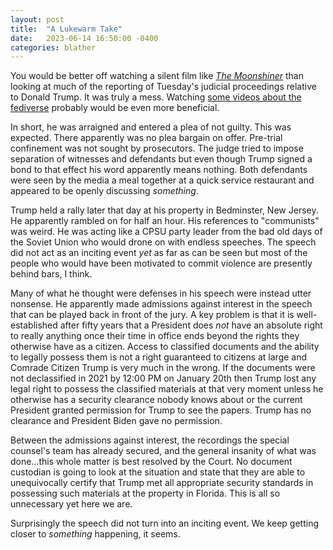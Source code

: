 ```yaml
---
layout: post
title:  "A Lukewarm Take"
date:   2023-06-14 16:50:00 -0400
categories: blather
---
```

You would be better off watching a silent film like [*The Moonshiner*](https://archive.org/details/moonshiner) than looking at much of the reporting of Tuesday's judicial proceedings relative to Donald Trump.  It was truly a mess.  Watching [some videos about the fediverse](https://archive.org/details/computersandtechvideos?query=fediverse) probably would be even more beneficial.  

In short, he was arraigned and entered a plea of not guilty.  This was expected.  There apparently was no plea bargain on offer.  Pre-trial confinement was not sought by prosecutors.  The judge tried to impose separation of witnesses and defendants but even though Trump signed a bond to that effect his word apparently means nothing.  Both defendants were seen by the media a meal together at a quick service restaurant and appeared to be openly discussing *something*.

Trump held a rally later that day at his property in Bedminster, New Jersey.  He apparently rambled on for half an hour.  His references to "communists" was weird.  He was acting like a CPSU party leader from the bad old days of the Soviet Union who would drone on with endless speeches.  The speech did not act as an inciting event *yet* as far as can be seen but most of the people who would have been motivated to commit violence are presently behind bars, I think.

Many of what he thought were defenses in his speech were instead utter nonsense.  He apparently made admissions against interest in the speech that can be played back in front of the jury.  A key problem is that it is well-established after fifty years that a President does *not* have an absolute right to really anything once their time in office ends beyond the rights they otherwise have as a citizen.  Access to classified documents and the ability to legally possess them is not a right guaranteed to citizens at large and Comrade Citizen Trump is very much in the wrong.  If the documents were not declassified in 2021 by 12:00 PM on January 20th then Trump lost any legal right to possess the classified materials at that very moment unless he otherwise has a security clearance nobody knows about or the current President granted permission for Trump to see the papers.  Trump has no clearance and President Biden gave no permission.

Between the admissions against interest, the recordings the special counsel's team has already secured, and the general insanity of what was done...this whole matter is best resolved by the Court.  No document custodian is going to look at the situation and state that they are able to unequivocally certify that Trump met all appropriate security standards in possessing such materials at the property in Florida.  This is all so unnecessary yet here we are.

Surprisingly the speech did not turn into an inciting event.  We keep getting closer to *something* happening, it seems.  
